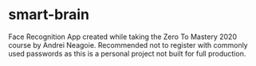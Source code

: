 # smart-brain

Face Recognition App created while taking the Zero To Mastery 2020 course by Andrei Neagoie.
Recommended not to register with commonly used passwords as this is a personal project not built for full production.
